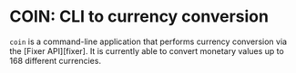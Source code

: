# COIN: CLI to currency conversion

<p align="center"
![example](example.png)
>
</p>

<p align="center"
[![pd](https://forthebadge.com/images/badges/cc-0.svg)][ccz] [![didnt-ask](https://forthebadge.com/images/badges/you-didnt-ask-for-this.svg)][ftb]
>
</p>

[ccz]: http://creativecommons.org/publicdomain/zero/1.0
[ftb]: https://forthebadge.com


`coin` is a command-line application that performs currency conversion via the
[Fixer API][fixer]. It is currently able to convert monetary values up to 168
different currencies.
